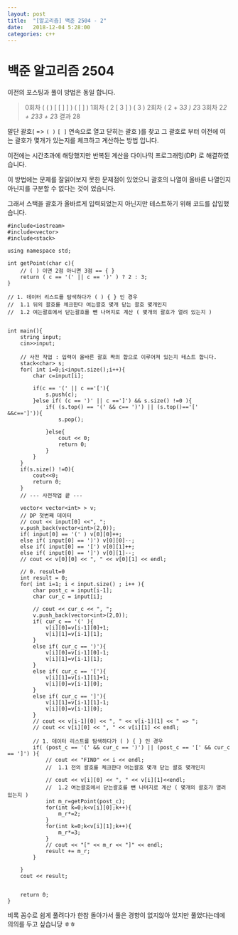 ```yaml
---
layout: post
title:  "[알고리즘] 백준 2504 - 2"
date:   2018-12-04 5:28:00
categories: c++
---
```

# 백준 알고리즘 2504
이전의 포스팅과 풀이 방법은 동일 합니다.

> 0회차 ( ( ) [ [ ] ] ) ( [ ] )
> 1회차 ( 2 [ 3 ] ) ( 3 )
> 2회차 ( 2 + 3*3  )  2*3
> 3회차 2*2 + 2*3*3 + 2*3
> 결과 28

말단 괄호( => `( )` `[ ]` 연속으로 열고 닫히는 괄호 )를 찾고
그 괄호로 부터 이전에 여는 괄호가 몇개가 있는지를 체크하고
계산하는 방법 입니다.

이전에는 시간초과에 해당했지만 반복된 계산을 다이나믹 프로그래밍(DP) 로 해결하였습니다.

이 방법에는 문제를 잘읽어보지 못한 문제점이 있었으니 괄호의 나열이
올바른 나열인지 아닌지를 구분할 수 없다는 것이 었습니다.

그래서 스택을 괄호가 올바르게 입력되었는지 아닌지만 테스트하기 위해 코드를 삽입했습니다.

```
#include<iostream>
#include<vector>
#include<stack>

using namespace std;

int getPoint(char c){
    // ( ) 이면 2점 아니면 3점 == { }
    return ( c == '(' || c == ')' ) ? 2 : 3; 
}

// 1. 데이터 리스트를 탐색하다가 ( ) { } 인 경우
//  1.1 뒤의 괄호를 체크한다 여는괄호 몇개 닫는 괄호 몇개인지
//  1.2 여는괄호에서 닫는괄호를 뺀 나머지로 계산 ( 몇개의 괄호가 열려 있는지 )


int main(){
    string input;
    cin>>input;

    // 사전 작업 : 입력이 올바른 괄호 짝의 합으로 이루어져 있는지 테스트 합니다.
    stack<char> s;
    for( int i=0;i<input.size();i++){
        char c=input[i];
        
        if(c == '(' || c =='['){
            s.push(c);
        }else if( (c == ')' || c ==']') && s.size() !=0 ){
            if( (s.top() == '(' && c== ')') || (s.top()=='[' &&c==']')){
                s.pop();
                
            }else{
                cout << 0;
                return 0;
            }
        }
    }
    if(s.size() !=0){
        cout<<0;
        return 0;
    }
    // --- 사전작업 끝 ---

    vector< vector<int> > v;
    // DP 첫번째 데이터
    // cout << input[0] <<", ";
    v.push_back(vector<int>(2,0));
    if( input[0] == '(' ) v[0][0]++;
    else if( input[0] == ')') v[0][0]--;
    else if( input[0] == '[') v[0][1]++;
    else if( input[0] == ']') v[0][1]--;
    // cout << v[0][0] << ", " << v[0][1] << endl;

    // 0. result=0 
    int result = 0;
    for( int i=1; i < input.size() ; i++ ){
        char post_c = input[i-1];
        char cur_c = input[i];

        // cout << cur_c << ", ";
        v.push_back(vector<int>(2,0));
        if( cur_c == '(' ){
            v[i][0]=v[i-1][0]+1;
            v[i][1]=v[i-1][1];
        } 
        else if( cur_c == ')'){
            v[i][0]=v[i-1][0]-1;
            v[i][1]=v[i-1][1];
        } 
        else if( cur_c == '['){
            v[i][1]=v[i-1][1]+1;
            v[i][0]=v[i-1][0];
        } 
        else if( cur_c == ']'){
            v[i][1]=v[i-1][1]-1;
            v[i][0]=v[i-1][0];
        } 
        // cout << v[i-1][0] << ", " << v[i-1][1] << " => ";
        // cout << v[i][0] << ", " << v[i][1] << endl;

        // 1. 데이터 리스트를 탐색하다가 ( ) { } 인 경우
        if( (post_c == '(' && cur_c == ')') || (post_c == '[' && cur_c == ']') ){
            // cout << "FIND" << i << endl;
            //  1.1 전의 괄호를 체크한다 여는괄호 몇개 닫는 괄호 몇개인지
            
            // cout << v[i][0] << ", " << v[i][1]<<endl;
            //  1.2 여는괄호에서 닫는괄호를 뺀 나머지로 계산 ( 몇개의 괄호가 열려 있는지 )
            int m_r=getPoint(post_c);
            for(int k=0;k<v[i][0];k++){
                m_r*=2;
            }
            for(int k=0;k<v[i][1];k++){
                m_r*=3;
            }
            // cout << "[" << m_r << "]" << endl;
            result += m_r;
        }
        
    }
    cout << result;
    
    
    return 0;
}
```
비록 꼼수로 쉽게 풀려다가 한참 돌아가서 풀은 경향이 없지않아 있지만
풀었다는데에 의의를 두고 싶습니당 ㅎㅎ